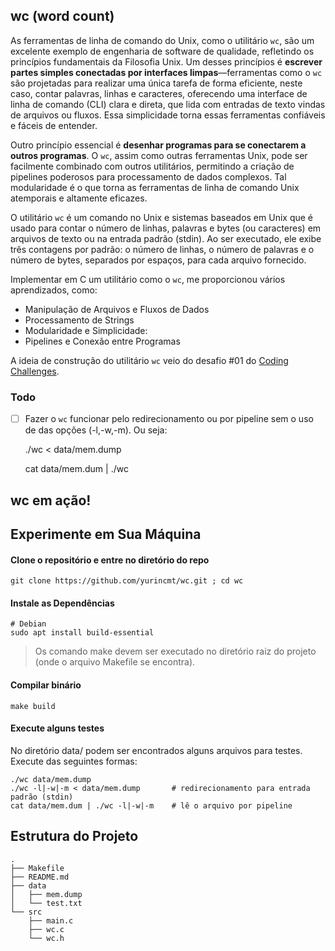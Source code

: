 ## wc (word count)

As ferramentas de linha de comando do Unix, como o utilitário `wc`, são um excelente exemplo de engenharia de software de qualidade, refletindo os princípios fundamentais da Filosofia Unix. Um desses princípios é **escrever partes simples conectadas por interfaces limpas**—ferramentas como o `wc` são projetadas para realizar uma única tarefa de forma eficiente, neste caso, contar palavras, linhas e caracteres, oferecendo uma interface de linha de comando (CLI) clara e direta, que lida com entradas de texto vindas de arquivos ou fluxos. Essa simplicidade torna essas ferramentas confiáveis e fáceis de entender.

Outro princípio essencial é **desenhar programas para se conectarem a outros programas**. O `wc`, assim como outras ferramentas Unix, pode ser facilmente combinado com outros utilitários, permitindo a criação de pipelines poderosos para processamento de dados complexos. Tal modularidade é o que torna as ferramentas de linha de comando Unix atemporais e altamente eficazes.

O utilitário `wc` é um comando no Unix e sistemas baseados em Unix que é usado para contar o número de linhas, palavras e bytes (ou caracteres) em arquivos de texto ou na entrada padrão (stdin). Ao ser executado, ele exibe três contagens por padrão: o número de linhas, o número de palavras e o número de bytes, separados por espaços, para cada arquivo fornecido.

Implementar em C um utilitário como o `wc`, me proporcionou vários aprendizados, como:

- Manipulação de Arquivos e Fluxos de Dados
- Processamento de Strings
- Modularidade e Simplicidade:
- Pipelines e Conexão entre Programas

A ideia de construção do utilitário `wc` veio do desafio #01 do [Coding Challenges](https://codingchallenges.fyi/challenges/challenge-wc).

### Todo

- [ ] Fazer o `wc` funcionar pelo redirecionamento ou por pipeline sem o uso de das opções (-l,-w,-m). Ou seja:

    ./wc < data/mem.dump
    
    cat data/mem.dum | ./wc

## wc em ação!



## Experimente em Sua Máquina

#### Clone o repositório e entre no diretório do repo

    git clone https://github.com/yurincmt/wc.git ; cd wc

#### Instale as Dependências

    # Debian
    sudo apt install build-essential

> Os comando make devem ser executado no diretório raiz do projeto (onde o arquivo Makefile se encontra).

#### Compilar binário

    make build

#### Execute alguns testes

No diretório data/ podem ser encontrados alguns arquivos para testes. Execute das seguintes formas:

    ./wc data/mem.dump
    ./wc -l|-w|-m < data/mem.dump       # redirecionamento para entrada padrão (stdin)
    cat data/mem.dum | ./wc -l|-w|-m    # lê o arquivo por pipeline

## Estrutura do Projeto

    .
    ├── Makefile
    ├── README.md
    ├── data
    │   ├── mem.dump
    │   └── test.txt
    └── src
        ├── main.c
        ├── wc.c
        └── wc.h
